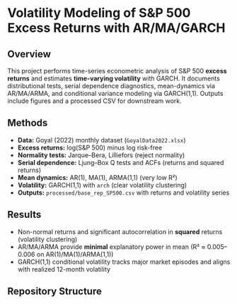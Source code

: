 # Volatility Modeling of S&P 500 Excess Returns with AR/MA/GARCH

## Overview
This project performs time-series econometric analysis of S&P 500 **excess returns** and estimates **time-varying volatility** with GARCH. It documents distributional tests, serial dependence diagnostics, mean-dynamics via AR/MA/ARMA, and conditional variance modeling via GARCH(1,1). Outputs include figures and a processed CSV for downstream work.

## Methods
- **Data:** Goyal (2022) monthly dataset (`GoyalData2022.xlsx`)
- **Excess returns:** log(S&P 500) minus log risk-free
- **Normality tests:** Jarque–Bera, Lilliefors (reject normality)
- **Serial dependence:** Ljung–Box Q tests and ACFs (returns and squared returns)
- **Mean dynamics:** AR(1), MA(1), ARMA(1,1) (very low R²)
- **Volatility:** GARCH(1,1) with `arch` (clear volatility clustering)
- **Outputs:** `processed/base_rep_SP500.csv` with returns and volatility series

## Results
- Non-normal returns and significant autocorrelation in **squared** returns (volatility clustering)  
- AR/MA/ARMA provide **minimal** explanatory power in mean (R² ≈ 0.005–0.006 on AR(1)/MA(1)/ARMA(1,1))  
- GARCH(1,1) conditional volatility tracks major market episodes and aligns with realized 12-month volatility

## Repository Structure
